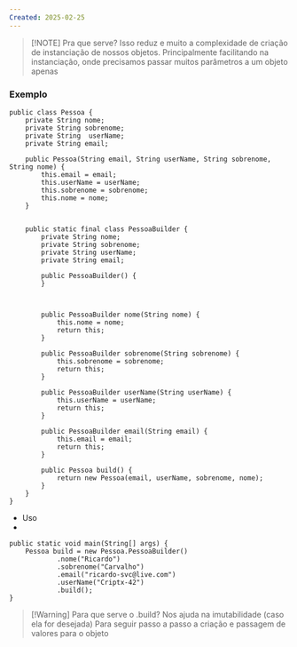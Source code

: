 ```yaml
---
Created: 2025-02-25
---
```


> [!NOTE] Pra que serve?
> Isso reduz e muito a complexidade de criação de instanciação de nossos objetos. Principalmente facilitando na instanciação, onde precisamos passar muitos parâmetros a um objeto apenas


### Exemplo

```
public class Pessoa {  
    private String nome;  
    private String sobrenome;  
    private String  userName;  
    private String email;  
  
    public Pessoa(String email, String userName, String sobrenome, String nome) {  
        this.email = email;  
        this.userName = userName;  
        this.sobrenome = sobrenome;  
        this.nome = nome;  
    }  
  
  
    public static final class PessoaBuilder {  
        private String nome;  
        private String sobrenome;  
        private String userName;  
        private String email;  
  
        public PessoaBuilder() {  
        }  
  
  
  
        public PessoaBuilder nome(String nome) {  
            this.nome = nome;  
            return this;  
        }  
  
        public PessoaBuilder sobrenome(String sobrenome) {  
            this.sobrenome = sobrenome;  
            return this;  
        }  
  
        public PessoaBuilder userName(String userName) {  
            this.userName = userName;  
            return this;  
        }  
  
        public PessoaBuilder email(String email) {  
            this.email = email;  
            return this;  
        }  
  
        public Pessoa build() {  
            return new Pessoa(email, userName, sobrenome, nome);  
        }  
    }  
}
```

- Uso
- 
```
public static void main(String[] args) {  
    Pessoa build = new Pessoa.PessoaBuilder()  
            .nome("Ricardo")  
            .sobrenome("Carvalho")  
            .email("ricardo-svc@live.com")  
            .userName("Criptx-42")  
            .build();    
}
```



> [!Warning]  Para que serve o .build?
> Nos ajuda na imutabilidade (caso ela for desejada)
> Para seguir passo a passo a criação e passagem de valores para o objeto

